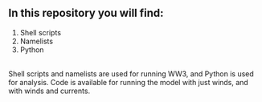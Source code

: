 ## In this repository you will find:
1. Shell scripts
2. Namelists
3. Python

\
Shell scripts and namelists are used for running WW3, and Python is used for analysis. Code is available for running the model with just winds, and with winds and currents.
